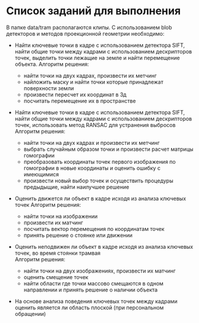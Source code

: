 # Список заданий для выполнения
В папке data/tram располагаются клипы. C использованием blob детекторов и методов проекционной геометрии необходимо:
- Найти ключевые точки в кадре с использованием детектора SIFT, найти общие точки между кадрами с использованием дескрипторов точек, выделить точки лежащие на земле и найти перемещение объекта.
  Алгоритм решения:  
  - найти точки на двух кадрах, произвести их метчинг  
  - найложить маску и найти точки которые принадлежат поверхности земли
  - произвести пересчет их координат в 3д
  - посчитать перемещение их в пространстве


- Найти ключевые точки в кадре с использованием детектора SIFT, найти общие точки между кадрами с использованием дескрипторов точек, использовать метод RANSAC для устранения выбросов
  Алгоритм решения:  
  - найти точки на двух кадрах и произвести их метчинг  
  - выбрать случайным образом точки и произвести расчет матрицы гомографии
  - преобразовать координаты точек первого изображения по гомографии в новые координаты и оценить ошибку с имеющимися
  - произвести новый выбор точек и осуществить процедуры предыдыщие, найти наилучшее решение



- Оценить движется ли объект в кадре исходя из анализа ключевых точек
  Алгоритм решения:  
  - найти точки на изображении
  - произвести их матчинг
  - посчитать вектор перемещения по координатам точек
  - принять решение о стоянке или движении



- Оценить неподвижен ли объект в кадре исходя из анализа ключевых точек, во время стоянки трамвая  
  Алгоритм решения:  
  - найти точки на двух изображениях, произвести их матчинг
  - оценить смещение точек 
  - найти области где точки массово смещаются в одном направлении и принять решение о наличии объекта



- На основе анализа поведения ключевых точек между кадрами оценить является ли область плоской (при персональном обращении)
    
